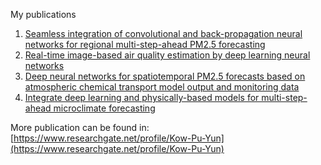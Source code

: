 My publications

1.  [Seamless integration of convolutional and back-propagation neural networks for regional multi-step-ahead PM2.5 forecasting](https://www.sciencedirect.com/science/article/pii/S0959652620313329?via%3Dihub) <br>
2.  [Real-time image-based air quality estimation by deep learning neural networks](https://www.sciencedirect.com/science/article/pii/S0301479722001335?via%3Dihub) <br>
3.  [Deep neural networks for spatiotemporal PM2.5 forecasts based on atmospheric chemical transport model output and monitoring data](https://www.sciencedirect.com/science/article/pii/S0269749122005620?via%3Dihub)
4. [Integrate deep learning and physically-based models for multi-step-ahead microclimate forecasting](https://www.sciencedirect.com/science/article/abs/pii/S0957417422015688?via%3Dihub)







More publication can be found in:
[https://www.researchgate.net/profile/Kow-Pu-Yun](https://www.researchgate.net/profile/Kow-Pu-Yun)
